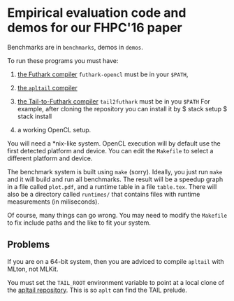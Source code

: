 Empirical evaluation code and demos for our FHPC'16 paper
=========================================================

Benchmarks are in `benchmarks`, demos in `demos`.

To run these programs you must have:

1. [the Futhark compiler](https://github.com/HIPERFIT/futhark)
    `futhark-opencl` must be in your `$PATH`,

2. [the `apltail` compiler](https://github.com/melsman/apltail/)

3. [the Tail-to-Futhark compiler](https://github.com/henrikurms/tail2futhark)
   `tail2futhark` must be in you `$PATH`
   For example, after cloning the repository you can install it by
   $ stack setup
   $ stack install

4. a working OpenCL setup.

You will need a *nix-like system.  OpenCL execution will by
default use the first detected platform and device.  You can edit the
`Makefile` to select a different platform and device.

The benchmark system is built using `make` (sorry).  Ideally, you just
run `make` and it will build and run all benchmarks.  The result will
be a speedup graph in a file called `plot.pdf`, and a runtime table in
a file `table.tex`.  There will also be a directory called `runtimes/`
that contains files with runtime measurements (in miliseconds).

Of course, many things can go wrong.  You may need to modify the
`Makefile` to fix include paths and the like to fit your system.

Problems
--

If you are on a 64-bit system, then you are adviced to compile
`apltail` with MLton, not MLKit.

You must set the `TAIL_ROOT` environment variable to point at a local
clone of the [apltail repository](https://github.com/melsman/apltail).
This is so `aplt` can find the TAIL prelude.
